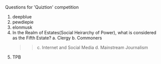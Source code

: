 Questions for 'Quiztion' competition

1. deepblue
2. pewdiepie
3. elonmusk
4. In the Realm of Estates(Social Heirarchy of Power), what is considered as the Fifth Estate?
    a. Clergy
    b. Commoners
    >> c. Internet and Social Media
    d. Mainstream Journalism
5. TPB
